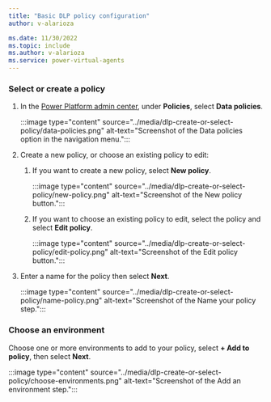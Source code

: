 ```yaml
---
title: "Basic DLP policy configuration"
author: v-alarioza

ms.date: 11/30/2022
ms.topic: include
ms.author: v-alarioza
ms.service: power-virtual-agents
---
```


### Select or create a policy

1. In the [Power Platform admin center](https://admin.powerplatform.microsoft.com/), under **Policies**, select **Data policies**.

    :::image type="content" source="../media/dlp-create-or-select-policy/data-policies.png" alt-text="Screenshot of the Data policies option in the navigation menu.":::

1. Create a new policy, or choose an existing policy to edit:

    1. If you want to create a new policy, select **New policy**.

        :::image type="content" source="../media/dlp-create-or-select-policy/new-policy.png" alt-text="Screenshot of the New policy button.":::

    1. If you want to choose an existing policy to edit, select the policy and select **Edit policy**.

        :::image type="content" source="../media/dlp-create-or-select-policy/edit-policy.png" alt-text="Screenshot of the Edit policy button.":::

1. Enter a name for the policy then select **Next**.

    :::image type="content" source="../media/dlp-create-or-select-policy/name-policy.png" alt-text="Screenshot of the Name your policy step.":::

### Choose an environment

Choose one or more environments to add to your policy, select **+ Add to policy**, then select **Next**.

:::image type="content" source="../media/dlp-create-or-select-policy/choose-environments.png" alt-text="Screenshot of the Add an environment step.":::
